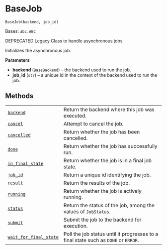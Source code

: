 # BaseJob

<span id="undefined" />

`BaseJob(backend, job_id)`

Bases: `abc.ABC`

DEPRECATED Legacy Class to handle asynchronous jobs

Initializes the asynchronous job.

**Parameters**

*   **backend** (`BaseBackend`) – the backend used to run the job.
*   **job\_id** (`str`) – a unique id in the context of the backend used to run the job.

## Methods

|                                                                                                                                                                       |                                                                                     |
| --------------------------------------------------------------------------------------------------------------------------------------------------------------------- | ----------------------------------------------------------------------------------- |
| [`backend`](qiskit.providers.BaseJob.backend#qiskit.providers.BaseJob.backend "qiskit.providers.BaseJob.backend")                                                     | Return the backend where this job was executed.                                     |
| [`cancel`](qiskit.providers.BaseJob.cancel#qiskit.providers.BaseJob.cancel "qiskit.providers.BaseJob.cancel")                                                         | Attempt to cancel the job.                                                          |
| [`cancelled`](qiskit.providers.BaseJob.cancelled#qiskit.providers.BaseJob.cancelled "qiskit.providers.BaseJob.cancelled")                                             | Return whether the job has been cancelled.                                          |
| [`done`](qiskit.providers.BaseJob.done#qiskit.providers.BaseJob.done "qiskit.providers.BaseJob.done")                                                                 | Return whether the job has successfully run.                                        |
| [`in_final_state`](qiskit.providers.BaseJob.in_final_state#qiskit.providers.BaseJob.in_final_state "qiskit.providers.BaseJob.in_final_state")                         | Return whether the job is in a final job state.                                     |
| [`job_id`](qiskit.providers.BaseJob.job_id#qiskit.providers.BaseJob.job_id "qiskit.providers.BaseJob.job_id")                                                         | Return a unique id identifying the job.                                             |
| [`result`](qiskit.providers.BaseJob.result#qiskit.providers.BaseJob.result "qiskit.providers.BaseJob.result")                                                         | Return the results of the job.                                                      |
| [`running`](qiskit.providers.BaseJob.running#qiskit.providers.BaseJob.running "qiskit.providers.BaseJob.running")                                                     | Return whether the job is actively running.                                         |
| [`status`](qiskit.providers.BaseJob.status#qiskit.providers.BaseJob.status "qiskit.providers.BaseJob.status")                                                         | Return the status of the job, among the values of `JobStatus`.                      |
| [`submit`](qiskit.providers.BaseJob.submit#qiskit.providers.BaseJob.submit "qiskit.providers.BaseJob.submit")                                                         | Submit the job to the backend for execution.                                        |
| [`wait_for_final_state`](qiskit.providers.BaseJob.wait_for_final_state#qiskit.providers.BaseJob.wait_for_final_state "qiskit.providers.BaseJob.wait_for_final_state") | Poll the job status until it progresses to a final state such as `DONE` or `ERROR`. |
